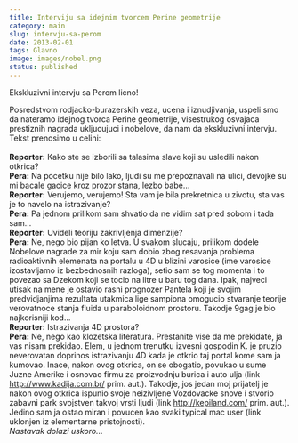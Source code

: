 ```yaml
---
title: Interviju sa idejnim tvorcem Perine geometrije
category: main
slug: intervju-sa-perom
date: 2013-02-01
tags: Glavno
image: images/nobel.png
status: published
---
```

Ekskluzivni intervju sa Perom licno!

Posredstvom rodjacko-burazerskih veza, ucena i iznudjivanja, uspeli smo da nateramo idejnog tvorca Perine geometrije, visestrukog osvajaca prestiznih nagrada ukljucujuci i nobelove, da nam da ekskluzivni intervju. Tekst prenosimo u celini:<br />
<br />
<b>Reporter:</b> Kako ste se izborili sa talasima slave koji su usledili nakon otkrica?<br />
<b>Pera:</b> Na pocetku nije bilo lako, ljudi su me prepoznavali na ulici, devojke su mi bacale gacice kroz prozor stana, lezbo babe...<br />
<b>Reporter:</b> Verujemo, verujemo! Sta vam je bila prekretnica u zivotu, sta vas je to navelo na istrazivanje?<br />
<b>Pera:</b> Pa jednom prilikom sam shvatio da ne vidim sat pred sobom i tada sam...<br />
<b>Reporter:</b> Uvideli teoriju zakrivljenja dimenzije?<br />
<b>Pera:</b> Ne, nego bio pijan ko letva. U svakom slucaju, prilikom dodele Nobelove nagrade za mir koju sam dobio zbog resavanja problema radioaktivnih elemenata na portalu u 4D u blizini varosice (ime varosice izostavljamo iz bezbednosnih razloga), setio sam se tog momenta i to povezao sa Dzekom koji se tocio na litre u baru tog dana. Ipak, najveci utisak na mene je ostavio rasni prognozer Pantela koji je svojim predvidjanjima rezultata utakmica lige sampiona omogucio stvaranje teorije verovatnoce stanja fluida u paraboloidnom prostoru. Takodje 9gag je bio najkorisniji kod...<br />
<b>Reporter:</b> Istrazivanja 4D prostora?<br />
<b>Pera:</b> Ne, nego kao klozetska literatura. Prestanite vise da me prekidate, ja vas nisam prekidao. Elem, u jednom trenutku izvesni gospodin K. je pruzio neverovatan doprinos istrazivanju 4D kada je otkrio taj portal kome sam ja kumovao. Inace, nakon ovog otkrica, on se obogatio, povukao u sume Juzne Amerike i osnovao firmu za proizvodnju burica i auto ulja (link <a href="http://www.kadija.com.br/">http://www.kadija.com.br/</a> prim. aut.). Takodje, jos jedan moj prijatelj je nakon ovog otkrica ispunio svoje neizivljene Vozdovacke snove i stvorio zabavni park svojstven takvoj vrsti ljudi (link <a href="http://kepiland.com/">http://kepiland.com/</a> prim. aut.). Jedino sam ja ostao miran i povucen kao svaki typical mac user (link uklonjen iz elementarne pristojnosti).<br />
<i>Nastavak dolazi uskoro...</i>